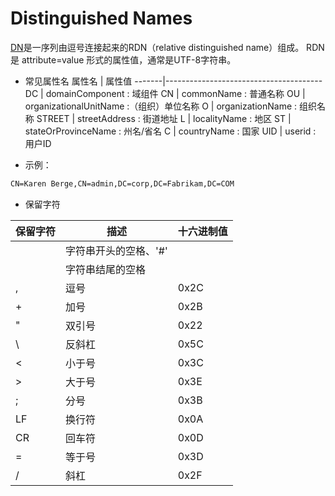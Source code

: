# Distinguished Names
[DN](http://msdn.microsoft.com/en-us/library/aa366101(v=vs.85).aspx)是一序列由逗号连接起来的RDN（relative distinguished name）组成。
RDN是 attribute=value 形式的属性值，通常是UTF-8字符串。

* 常见属性名
属性名 | 属性值
-------|---------------------------------------
DC     | domainComponent : 域组件
CN     | commonName : 普通名称
OU     | organizationalUnitName :（组织）单位名称
O      | organizationName : 组织名称
STREET | streetAddress : 街道地址
L      | localityName : 地区
ST     | stateOrProvinceName : 州名/省名
C      | countryName : 国家
UID    | userid : 用户ID

* 示例：
```txt
CN=Karen Berge,CN=admin,DC=corp,DC=Fabrikam,DC=COM
```

* 保留字符  

保留字符 | 描述                       | 十六进制值
--------|---------------------------|---------
        | 字符串开头的空格、'#'       | 
        | 字符串结尾的空格            | 
,       | 逗号                       | 0x2C
+       | 加号                       | 0x2B
"       | 双引号                     | 0x22
\       | 反斜杠                     | 0x5C
<       | 小于号                     | 0x3C
>       | 大于号                     | 0x3E
;       | 分号                       | 0x3B
LF      | 换行符                     | 0x0A
CR      | 回车符                     | 0x0D
=       | 等于号                     | 0x3D
/       | 斜杠                       | 0x2F

 